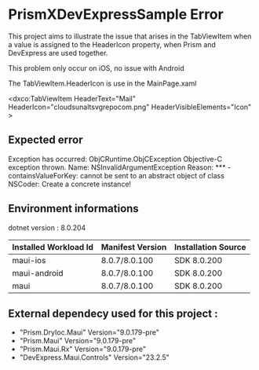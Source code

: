 # PrismXDevExpressSample Error
This project aims to illustrate the issue that arises in the TabViewItem when a value is assigned to the HeaderIcon property, when Prism and DevExpress are used together.

This problem only occur on iOS, no issue with Android

The TabViewItem.HeaderIcon is use in the MainPage.xaml

 <dxco:TabViewItem HeaderText="Mail" HeaderIcon="cloudsunaltsvgrepocom.png" HeaderVisibleElements="Icon" >
## Expected error
Exception has occurred: ObjCRuntime.ObjCException
Objective-C exception thrown.  Name: NSInvalidArgumentException Reason: *** -containsValueForKey: cannot be sent to an abstract object of class NSCoder: Create a concrete instance!
## Environment informations 
dotnet version : 8.0.204

| Installed Workload Id | Manifest Version | Installation Source |
|-----------------------|------------------|---------------------|
| maui-ios              | 8.0.7/8.0.100    | SDK 8.0.200         |
| maui-android          | 8.0.7/8.0.100    | SDK 8.0.200         |
| maui                  | 8.0.7/8.0.100    | SDK 8.0.200         |

## External dependecy used for this project : 

- "Prism.DryIoc.Maui" Version="9.0.179-pre" 
- "Prism.Maui" Version="9.0.179-pre" 
- "Prism.Maui.Rx" Version="9.0.179-pre" 
- "DevExpress.Maui.Controls" Version="23.2.5"
